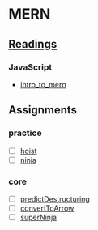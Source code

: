 # MERN

## [Readings](readings/README.md)

### JavaScript

- [intro_to_mern](./readings/intro_to_mern/README.md)

## Assignments

### practice

- [ ] [hoist](./assignments/practice/hoist/README.md)
- [ ] [ninja](./assignments/practice/ninja/README.md)

### core

- [ ] [predictDestructuring](./assignments/core/predictDestructuring/README.md)
- [ ] [convertToArrow](./assignments/core/convertToArrow/README.md)
- [ ] [superNinja](./assignments/core/superNinja/README.md)
